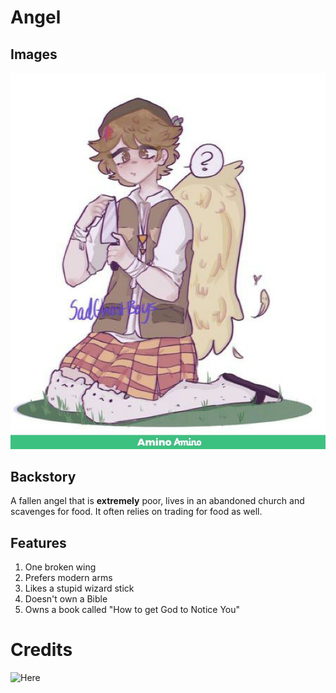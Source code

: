 # Angel

## Images

![angel](angel.jpeg)

## Backstory

A fallen angel that is **extremely** poor, lives in an abandoned church and scavenges for food. It often relies
on trading for food as well.

## Features

1. One broken wing
2. Prefers modern arms
3. Likes a stupid wizard stick
4. Doesn't own a Bible
5. Owns a book called "How to get God to Notice You"


# Credits

![Here](https://aminoapps.com/c/arts-and-ocs/page/user/xi4jv63a6bhylbouafqg36k5nq/BQqJ_Pdrhbf5rQwD3vvkbMWkWrLvZzXbbjni1)
